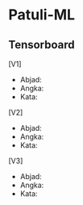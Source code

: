 # Patuli-ML

## Tensorboard
[V1] 
- Abjad:
- Angka:
- Kata:

[V2]
- Abjad:
- Angka:
- Kata:

[V3]
- Abjad:
- Angka:
- Kata: